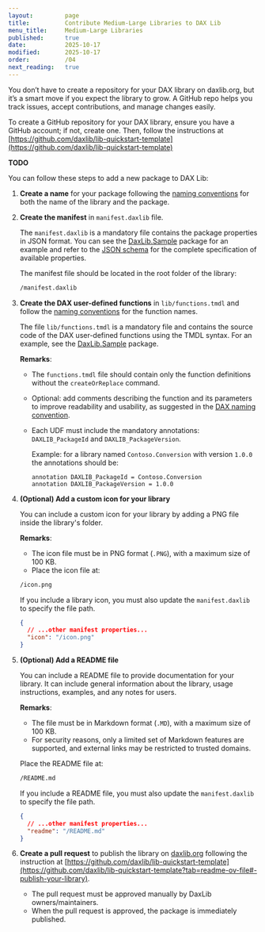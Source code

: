 ```yaml
---
layout:         page
title:          Contribute Medium-Large Libraries to DAX Lib
menu_title:     Medium-Large Libraries
published:      true
date:           2025-10-17
modified:       2025-10-17
order:          /04
next_reading:   true
---
```


You don’t have to create a repository for your DAX library on daxlib.org, but it’s a smart move if you expect the library to grow. A GitHub repo helps you track issues, accept contributions, and manage changes easily.

To create a GitHub repository for your DAX library, ensure you have a GitHub account; if not, create one. Then, follow the instructions at [https://github.com/daxlib/lib-quickstart-template](https://github.com/daxlib/lib-quickstart-template)

**TODO**

You can follow these steps to add a new package to DAX Lib:

1. **Create a name** for your package following the [naming conventions](naming-conventions.md) for both the name of the library and the package.

2. **Create the manifest** in `manifest.daxlib` file.
    
    The `manifest.daxlib` is a mandatory file contains the package properties in JSON format. You can see the [DaxLib.Sample](https://daxlib.org/package/DaxLib.Sample/#code) package for an example and refer to the [JSON schema](https://github.com/daxlib/daxlib/blob/main/schemas/manifest/1.0.0/manifest.1.0.0.schema.json) for the complete specification of available properties.

    The manifest file should be located in the root folder of the library:

    ```bash
    /manifest.daxlib
    ```

3. **Create the DAX user-defined functions** in `lib/functions.tmdl` and follow the [naming conventions](naming-conventions.md) for the function names.

    The file `lib/functions.tmdl` is a mandatory file and contains the source code of the DAX user-defined functions using the TMDL syntax. For an example, see the [DaxLib.Sample](https://daxlib.org/package/DaxLib.Sample/#code) package.
    
    **Remarks**:
    - The `functions.tmdl` file should contain only the function definitions without the `createOrReplace` command.
    - Optional: add comments describing the function and its parameters to improve readability and usability, as suggested in the [DAX naming convention](https://docs.sqlbi.com/dax-style/dax-naming-conventions#comments).
    - Each UDF must include the mandatory annotations: `DAXLIB_PackageId` and `DAXLIB_PackageVersion`.

        Example: for a library named `Contoso.Conversion` with version `1.0.0` the annotations should be:
        
        ``` text
        annotation DAXLIB_PackageId = Contoso.Conversion
        annotation DAXLIB_PackageVersion = 1.0.0
        ```

4. **(Optional) Add a custom icon for your library**

    You can include a custom icon for your library by adding a PNG file inside the library's folder. 
    
    **Remarks**:
    - The icon file must be in PNG format (`.PNG`), with a maximum size of 100 KB.
    - Place the icon file at:

    ```bash
    /icon.png
    ```

    If you include a library icon, you must also update the `manifest.daxlib` to specify the file path.

    ```json
    {
      // ...other manifest properties...
      "icon": "/icon.png"
    }
    ```

5. **(Optional) Add a README file**

    You can include a README file to provide documentation for your library. It can include general information about the library, usage instructions, examples, and any notes for users.
    
    **Remarks**:
    - The file must be in Markdown format (`.MD`), with a maximum size of 100 KB.
    - For security reasons, only a limited set of Markdown features are supported, and external links may be restricted to trusted domains.

    Place the README file at:

    ```bash
    /README.md
    ```

    If you include a README file, you must also update the `manifest.daxlib` to specify the file path.

    ```json
    {
      // ...other manifest properties...
      "readme": "/README.md"
    }
    ```

6. **Create a pull request** to publish the library on [daxlib.org](https://daxlib.org/) following the instruction at [https://github.com/daxlib/lib-quickstart-template](https://github.com/daxlib/lib-quickstart-template?tab=readme-ov-file#-publish-your-library).
    - The pull request must be approved manually by DaxLib owners/maintainers.
    - When the pull request is approved, the package is immediately published.
